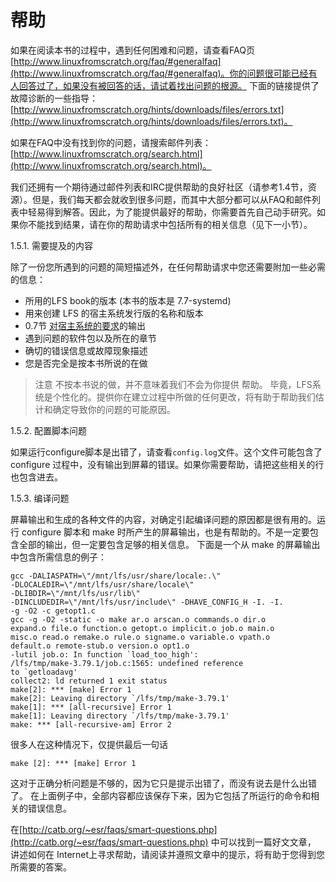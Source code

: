 
# 帮助

如果在阅读本书的过程中，遇到任何困难和问题，请查看FAQ页 [http://www.linuxfromscratch.org/faq/#generalfaq](http://www.linuxfromscratch.org/faq/#generalfaq)。你的问题很可能已经有人回答过了，如果没有被回答的话，请试着找出问题的根源。 下面的链接提供了故障诊断的一些指导：[http://www.linuxfromscratch.org/hints/downloads/files/errors.txt](http://www.linuxfromscratch.org/hints/downloads/files/errors.txt)。

如果在FAQ中没有找到你的问题，请搜索邮件列表：[http://www.linuxfromscratch.org/search.html](http://www.linuxfromscratch.org/search.html)。

我们还拥有一个期待通过邮件列表和IRC提供帮助的良好社区（请参考1.4节，资源）。但是，我们每天都会就收到很多问题，而其中大部分都可以从FAQ和邮件列表中轻易得到解答。因此，为了能提供最好的帮助，你需要首先自己动手研究。如果你不能找到结果，请在你的帮助请求中包括所有的相关信息（见下一小节）。

1.5.1. 需要提及的内容

除了一份您所遇到的问题的简短描述外，在任何帮助请求中您还需要附加一些必需的信息：

- 所用的LFS book的版本 (本书的版本是 7.7-systemd)
- 用来创建 LFS 的宿主系统发行版的名称和版本
- 0.7节 [对宿主系统的要求](https://github.com/ryanzz/LFS-systemd-zh_CN/blob/master/book/0.%20%E5%BA%8F/0.7%20%E5%AF%B9%E5%AE%BF%E4%B8%BB%E7%B3%BB%E7%BB%9F%E7%9A%84%E8%A6%81%E6%B1%82.md)的输出
- 遇到问题的软件包以及所在的章节
- 确切的错误信息或故障现象描述
- 您是否完全是按本书所说的在做

> 注意
> 不按本书说的做，并不意味着我们不会为你提供 帮助。 毕竟，LFS系统是个性化的。提供你在建立过程中所做的任何更改，将有助于帮助我们估计和确定导致你的问题的可能原因。

1.5.2. 配置脚本问题

如果运行configure脚本是出错了，请查看```config.log```文件。这个文件可能包含了 configure 过程中，没有输出到屏幕的错误。如果你需要帮助，请把这些相关的行也包含进去。

1.5.3. 编译问题

屏幕输出和生成的各种文件的内容，对确定引起编译问题的原因都是很有用的。运行 configure 脚本和 make 时所产生的屏幕输出，也是有帮助的。不是一定要包含全部的输出，但一定要包含足够的相关信息。 下面是一个从 make 的屏幕输出中包含所需信息的例子：

```
gcc -DALIASPATH=\"/mnt/lfs/usr/share/locale:.\"
-DLOCALEDIR=\"/mnt/lfs/usr/share/locale\"
-DLIBDIR=\"/mnt/lfs/usr/lib\"
-DINCLUDEDIR=\"/mnt/lfs/usr/include\" -DHAVE_CONFIG_H -I. -I.
-g -O2 -c getopt1.c
gcc -g -O2 -static -o make ar.o arscan.o commands.o dir.o
expand.o file.o function.o getopt.o implicit.o job.o main.o
misc.o read.o remake.o rule.o signame.o variable.o vpath.o
default.o remote-stub.o version.o opt1.o
-lutil job.o: In function `load_too_high':
/lfs/tmp/make-3.79.1/job.c:1565: undefined reference
to `getloadavg'
collect2: ld returned 1 exit status
make[2]: *** [make] Error 1
make[2]: Leaving directory `/lfs/tmp/make-3.79.1'
make[1]: *** [all-recursive] Error 1
make[1]: Leaving directory `/lfs/tmp/make-3.79.1'
make: *** [all-recursive-am] Error 2
```
很多人在这种情况下，仅提供最后一句话
```
make [2]: *** [make] Error 1
```

这对于正确分析问题是不够的，因为它只是提示出错了，而没有说去是什么出错了。 在上面例子中，全部内容都应该保存下来，因为它包括了所运行的命令和相关的错误信息。

在[http://catb.org/~esr/faqs/smart-questions.php](http://catb.org/~esr/faqs/smart-questions.php) 中可以找到一篇好文文章， 讲述如何在 Internet上寻求帮助，请阅读并遵照文章中的提示，将有助于您得到您所需要的答案。